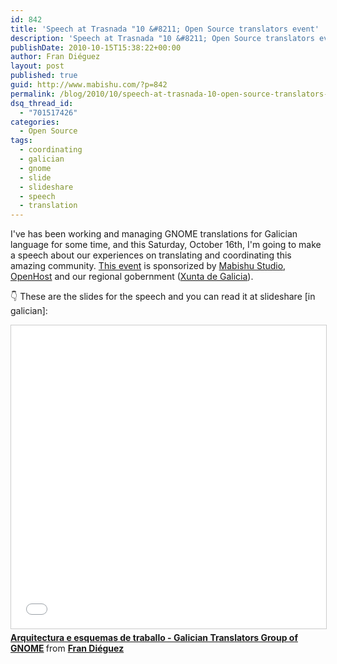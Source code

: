 ```yaml
---
id: 842
title: 'Speech at Trasnada "10 &#8211; Open Source translators event'
description: 'Speech at Trasnada "10 &#8211; Open Source translators event'
publishDate: 2010-10-15T15:38:22+00:00
author: Fran Diéguez
layout: post
published: true
guid: http://www.mabishu.com/?p=842
permalink: /blog/2010/10/speech-at-trasnada-10-open-source-translators-event/
dsq_thread_id:
  - "701517426"
categories:
  - Open Source
tags:
  - coordinating
  - galician
  - gnome
  - slide
  - slideshare
  - speech
  - translation
---
```

I've has been working and managing GNOME translations for Galician language for some time, and this Saturday, October 16th, I'm going to make a speech about our experiences on translating and coordinating this amazing community. <a href="http://trasno.net/content/trasnada-10-o-primeiro-festival-de-traduci%C3%B3n-de-software-libre">This event</a> is sponsorized by <a title="Mabishu Studio" href="http://www.mabishu.com">Mabishu  Studio</a>, <a title="OpenHost" href="http://www.openhost.es">OpenHost</a> and our regional gobernment (<a title="Xunta de Galicia" href="http://www.xunta.es">Xunta de Galicia</a>).

👇 These are the slides for the speech and you can read it at slideshare [in galician]:
<iframe src="//www.slideshare.net/slideshow/embed_code/key/1R8ULVlW9Y3lO0" width="595" height="485" frameborder="0" marginwidth="0" marginheight="0" scrolling="no" style="border:1px solid #CCC; border-width:1px; margin-bottom:5px; max-width: 100%;" allowfullscreen> </iframe> <div style="margin-bottom:5px"> <strong> <a href="//www.slideshare.net/frandieguez/arquitectura-e-esquemas-de-traballo-galician-translators-group-of-gnome" title="Arquitectura e esquemas de traballo - Galician Translators Group of GNOME" target="_blank">Arquitectura e esquemas de traballo - Galician Translators Group of GNOME</a> </strong> from <strong><a href="//www.slideshare.net/frandieguez" target="_blank">Fran Diéguez</a></strong> </div>
